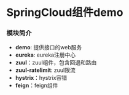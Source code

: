 # SpringCloud组件demo

### 模块简介
* **demo**: 提供接口的web服务
* **eureka**: eureka注册中心
* **zuul**：zuul组件，包含回退和路由
* **zuul-ratelimit**: zuul限流
* **hystrix**：hystrix容错
* **feign**：feign组件